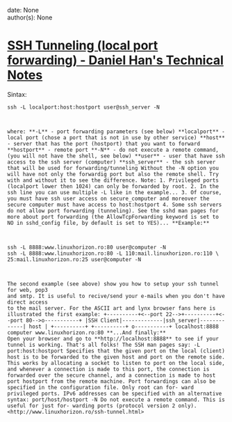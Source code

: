 
date: None  
author(s): None  

# [SSH Tunneling (local port forwarding) - Daniel Han's Technical Notes](https://sites.google.com/site/xiangyangsite/home/technical-tips/linux-unix/common-tips/ssh-tunneling)

Sintax: 
    
    
    ssh -L localport:host:hostport user@ssh_server -N 
    
    
    
    where: **-L** - port forwarding parameters (see below) **localport** - local port (chose a port that is not in use by other service) **host** - server that has the port (hostport) that you want to forward **hostport** - remote port **-N** - do not execute a remote command, (you will not have the shell, see below) **user** - user that have ssh access to the ssh server (computer) **ssh_server** - the ssh server that will be used for forwarding/tunneling Without the -N option you will have not only the forwardig port but also the remote shell. Try with and without it to see the difference. Note: 1. Privileged ports (localport lower then 1024) can only be forwarded by root. 2. In the ssh line you can use multiple -L like in the example... 3. Of course, you must have ssh user access on secure_computer and moreover the secure computer must have access to host:hostport 4. Some ssh servers do not allow port forwarding (tunneling). See the sshd man pages for more about port forwarding (the AllowTcpForwarding keyword is set to NO in sshd_config file, by default is set to YES)... **Example:** 
    
    
    
    ssh -L 8888:www.linuxhorizon.ro:80 user@computer -N 
    ssh -L 8888:www.linuxhorizon.ro:80 -L 110:mail.linuxhorizon.ro:110 \ 
    25:mail.linuxhorizon.ro:25 user@computer -N 
    
    
    
    The second example (see above) show you how to setup your ssh tunnel for web, pop3
    and smtp. It is useful to recive/send your e-mails when you don't have direct access
    to the mail server. For the ASCII art and lynx browser fans here is illustrated the first example: +----------+<--port 22-->+----------+<--port 80-->o-----------+ |SSH Client|-------------|ssh_server|-------------| host | +----------+ +----------+ o-----------+ localhost:8888 computer www.linuxhorizon.ro:80 **...And finally:**
    Open your browser and go to **http://localhost:8888** to see if your tunnel is working. That's all folks! The SSH man pages say: -L port:host:hostport Specifies that the given port on the local (client) host is to be forwarded to the given host and port on the remote side. This works by allocating a socket to listen to port on the local side, and whenever a connection is made to this port, the connection is forwarded over the secure channel, and a connection is made to host port hostport from the remote machine. Port forwardings can also be specified in the configuration file. Only root can for- ward privileged ports. IPv6 addresses can be specified with an alternative syntax: port/host/hostport -N Do not execute a remote command. This is useful for just for- warding ports (protocol version 2 only). <http://www.linuxhorizon.ro/ssh-tunnel.html> 

